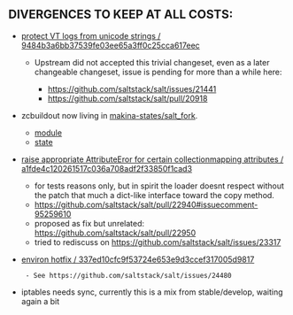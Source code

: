 DIVERGENCES TO KEEP AT ALL COSTS:
----------------------------------

- [protect VT logs from unicode strings / 9484b3a6bb37539fe03ee65a3ff0c25cca617eec](https://github.com/makinacorpus/salt/commit/9484b3a6bb37539fe03ee65a3ff0c25cca617eec)

    - Upstream did not accepted this trivial changeset, even as a later changeable changeset, issue is pending for more than a while here:

        - https://github.com/saltstack/salt/issues/21441
        - https://github.com/saltstack/salt/pull/20918

- zcbuildout now living in [makina-states/salt_fork](https://github.com/makinacorpus/makina-states/tree/master/salt_fork).

    - [module](https://github.com/makinacorpus/makina-states/blob/master/salt_fork/modules/zcbuildout.py)
    - [state](https://github.com/makinacorpus/makina-states/blob/master/salt_fork/states/zcbuildout.py)


- [raise appropriate AttributeEror for certain collectionmapping attributes / a1fde4c120261517c036a708adf2f33850f1cad3](https://github.com/makinacorpus/salt/commit/a1fde4c120261517c036a708adf2f33850f1cad3)

    - for tests reasons only, but in spirit the loader doesnt respect without the patch that much a dict-like interface toward the copy method.
    - https://github.com/saltstack/salt/pull/22940#issuecomment-95259610
    - proposed as fix but unrelated: https://github.com/saltstack/salt/pull/22950
    - tried to rediscuss on https://github.com/saltstack/salt/issues/23317

- [environ hotfix / 337ed10cfc9f53724e653e9d3ccef317005d9817](https://github.com/makinacorpus/salt/commit/337ed10cfc9f53724e653e9d3ccef317005d9817)

       - See https://github.com/saltstack/salt/issues/24480

- iptables needs sync, currently this is a mix from stable/develop, waiting again a bit
